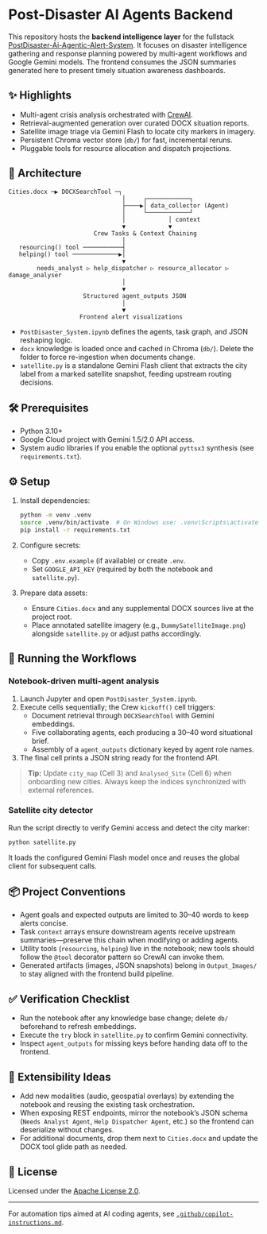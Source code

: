 # Post-Disaster AI Agents Backend

This repository hosts the **backend intelligence layer** for the fullstack [PostDisaster-Ai-Agentic-Alert-System](https://github.com/AbhyDev/PostDisaster-Ai-Agentic-Alert-System). It focuses on disaster intelligence gathering and response planning powered by multi-agent workflows and Google Gemini models. The frontend consumes the JSON summaries generated here to present timely situation awareness dashboards.

## ✨ Highlights
- Multi-agent crisis analysis orchestrated with [CrewAI](https://docs.crewai.com/).
- Retrieval-augmented generation over curated DOCX situation reports.
- Satellite image triage via Gemini Flash to locate city markers in imagery.
- Persistent Chroma vector store (`db/`) for fast, incremental reruns.
- Pluggable tools for resource allocation and dispatch projections.

## 🧭 Architecture
```
Cities.docx ─▶ DOCXSearchTool ─┐
                                │     ┌────────────┐
                                ├────▶│ data_collector (Agent)
                                │     └────────────┘
                                │            │ context
                                ▼            ▼
                        Crew Tasks & Context Chaining
                                │
   resourcing() tool ───────────┤
   helping() tool ─────────────▶│
                                ▼
        needs_analyst ▷ help_dispatcher ▷ resource_allocator ▷ damage_analyser
                                │
                                ▼
                     Structured agent_outputs JSON
                                │
                                ▼
                    Frontend alert visualizations
```
- `PostDisaster_System.ipynb` defines the agents, task graph, and JSON reshaping logic.
- `docx` knowledge is loaded once and cached in Chroma (`db/`). Delete the folder to force re-ingestion when documents change.
- `satellite.py` is a standalone Gemini Flash client that extracts the city label from a marked satellite snapshot, feeding upstream routing decisions.

## 🛠️ Prerequisites
- Python 3.10+
- Google Cloud project with Gemini 1.5/2.0 API access.
- System audio libraries if you enable the optional `pyttsx3` synthesis (see `requirements.txt`).

## ⚙️ Setup
1. Install dependencies:

   ```bash
   python -m venv .venv
   source .venv/bin/activate  # On Windows use: .venv\Scripts\activate
   pip install -r requirements.txt
   ```

2. Configure secrets:
   - Copy `.env.example` (if available) or create `.env`.
   - Set `GOOGLE_API_KEY` (required by both the notebook and `satellite.py`).

3. Prepare data assets:
   - Ensure `Cities.docx` and any supplemental DOCX sources live at the project root.
   - Place annotated satellite imagery (e.g., `DummySatelliteImage.png`) alongside `satellite.py` or adjust paths accordingly.

## 🚀 Running the Workflows
### Notebook-driven multi-agent analysis
1. Launch Jupyter and open `PostDisaster_System.ipynb`.
2. Execute cells sequentially; the Crew `kickoff()` cell triggers:
   - Document retrieval through `DOCXSearchTool` with Gemini embeddings.
   - Five collaborating agents, each producing a 30–40 word situational brief.
   - Assembly of a `agent_outputs` dictionary keyed by agent role names.
3. The final cell prints a JSON string ready for the frontend API.

> **Tip:** Update `city_map` (Cell 3) and `Analysed_Site` (Cell 6) when onboarding new cities. Always keep the indices synchronized with external references.

### Satellite city detector
Run the script directly to verify Gemini access and detect the city marker:

```bash
python satellite.py
```

It loads the configured Gemini Flash model once and reuses the global client for subsequent calls.

## 📦 Project Conventions
- Agent goals and expected outputs are limited to 30–40 words to keep alerts concise.
- Task `context` arrays ensure downstream agents receive upstream summaries—preserve this chain when modifying or adding agents.
- Utility tools (`resourcing`, `helping`) live in the notebook; new tools should follow the `@tool` decorator pattern so CrewAI can invoke them.
- Generated artifacts (images, JSON snapshots) belong in `Output_Images/` to stay aligned with the frontend build pipeline.

## ✅ Verification Checklist
- Run the notebook after any knowledge base change; delete `db/` beforehand to refresh embeddings.
- Execute the `try` block in `satellite.py` to confirm Gemini connectivity.
- Inspect `agent_outputs` for missing keys before handing data off to the frontend.

## 🧩 Extensibility Ideas
- Add new modalities (audio, geospatial overlays) by extending the notebook and reusing the existing task orchestration.
- When exposing REST endpoints, mirror the notebook’s JSON schema (`Needs Analyst Agent`, `Help Dispatcher Agent`, etc.) so the frontend can deserialize without changes.
- For additional documents, drop them next to `Cities.docx` and update the DOCX tool glide path as needed.

## 📄 License
Licensed under the [Apache License 2.0](./LICENSE).

---
For automation tips aimed at AI coding agents, see [`.github/copilot-instructions.md`](.github/copilot-instructions.md).
